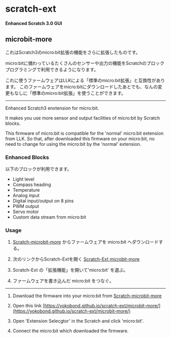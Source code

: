 # scratch-ext
#### Enhanced Scratch 3.0 GUI


## microbit-more


これはScratch3のmicro:bit拡張の機能をさらに拡張したものです。

micro:bitに備わっているたくさんのセンサーや出力の機能をScratchのブロックプログラミングで利用できるようになります。

これに使うファームウェアはLLKによる「標準のmicro:bit拡張」と互換性があります。
このファームウェアをmicro:bitにダウンロードしたあとでも、なんの変更もなしに「標準のmicro:bit拡張」を使うことができます。


----

Enhanced Scratch3 enxtension for micro:bit. 

It makes you use more sensor and output facilities of micro:bit by Scratch blocks.

This firmware of micro:bit is compatible for the 'normal' micro:bit extension from LLK. So that, after downloaded this firmware on your micro:bit, no need to change for using the micro:bit by the 'normal' extension. 

### Enhanced Blocks

以下のブロックが利用できます。

- Light level
- Compass heading
- Temperature
- Analog input
- Digital input/output on 8 pins 
- PWM output
- Servo motor
- Custom data stream from micro:bit

### Usage

1. [Scratch-microbit-more](https://makecode.microbit.org/_1aAHs65sHcvo) からファームウェアを micro:bit へダウンロードする。 

2. 次のリンクからScratch-Extを開く [Scratch-Ext microbit-more](https://yokobond.github.io/scratch-ext/microbit-more/)

3. Scratch-Ext の「拡張機能」を開いて'micro:bit' を選ぶ。

4. ファームウェアを書き込んだ micro:bit をつなぐ。


----

1. Download the firmware into your micro:bit from 
[Scratch-microbit-more](https://makecode.microbit.org/_1aAHs65sHcvo)

2. Open this link [https://yokobond.github.io/scratch-ext/microbit-more/](https://yokobond.github.io/scratch-ext/microbit-more/) 

3. Open 'Extension Selecgtor' in the Scratch and click 'micro:bit'.

4. Connect the micro:bit which downloaded the firmware.
